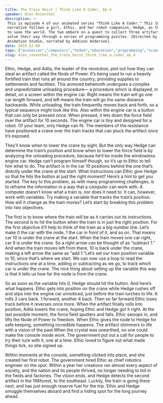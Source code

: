 ```yaml
---
title: The Train Heist | Think Like A Coder, Ep 4
speaker: Alex Rosenthal
description: >-
 This is episode 4 of our animated series "Think Like A Coder." This 10-episode
 narrative follows a girl, Ethic, and her robot companion, Hedge, as they attempt
 to save the world. The two embark on a quest to collect three artifacts and must
 solve their way through a series of programming puzzles. [Directed by Kozmonot
 Animation Studio, narrated by Addison Anderson].
date: 2019-12-09
tags: ["animation","computers","teded","education","programming","science","engineering","code"]
slug: alex_rosenthal_the_train_heist_think_like_a_coder_ep_4
---
```


Ethic, Hedge, and Adila, the leader of the revolution, plot out how they can steal an
artifact called the Node of Power. It’s being used to run a heavily fortified train that
runs all around the country, providing supplies to settlements and facilities. This
armored behemoth undergoes a complex and unpredictable unloading procedure— a procedure
which is displayed, in detail, on a screen within the engine car. Right means the train
will go one car length forward, and left means the train will go the same distance
backwards. While unloading, the train frequently moves back and forth, so a typical
sequence might look like this. Also within the engine car is a button that can only be
pressed once. When pressed, it lets down the force field over the artifact for 10
seconds. The engine car is tiny and designed for a robot. Of your team, only Hedge can
fit. The members of the resistance have positioned a crane over the train tracks that can
pluck the artifact once it’s exposed.

They’ll know when to lower the crane by sight. But the only way Hedge can determine the
train’s position and know when to lower the force field is by analyzing the unloading
procedure, because he’ll be inside the windowless engine car. Hedge can’t program himself
though, so it’s up to Ethic to tell him what to do. The artifact is in the car 10
positions behind the one that’s directly under the crane at the start. What instructions
can Ethic give Hedge so that he hits the button at just the right moment? Here’s a hint to
get you started. The key to this problem, as with many programming challenges, is to
reframe the information in a way that a computer can work with. A computer doesn’t know 
what a train is, nor does it need to. It can, however, work with variables. Try making a
variable that tracks the train’s position. How will it change as the train moves? Let’s
start by breaking this problem into two objectives.

The first is to know where the train will be as it carries out its instructions. The
second is to hit the button when the train is in just the right position. For the first
objective it’ll help to think of the train as a big number line. Let’s make 0 the car
with the node, 1 the car in front of it, and so on. That means car 10 is under the crane
at the start. When the train moves one car right, car 9 is under the crane. So a right
arrow can be thought of as “subtract 1.” And when the train moves left from there, 10 is
back under the crane, making a left arrow the same as “add 1."Let’s set our train position
variable to 10, since that’s where we start. We can now use a loop to read the
instructions one at a time, adding or subtracting as we go, to track which car is under
the crane. The nice thing about setting up the variable this way is that it tells us how
far the node is from the crane.

So as soon as the variable hits 0, Hedge should hit the button. And here’s what
happens. Ethic gets into position on the crane while Hedge rushes off and slips into the
engine car unnoticed, just before the train lurches to life. It rolls 3 cars back. 1
forward, another 4 back. Then so far forward Ethic loses track before it reverses once
more. When the artifact finally rolls into position, Adila lowers the crane, hoping Ethic
and Hedge got it right. At the last possible moment, the force field sputters and falls.
Ethic swoops in, and lifts the Node of Power to freedom. When Ethic gives the node to
Hedge for safe keeping, something incredible happens. The artifact shimmers to life with
a vision of the past:When the crystal was unearthed, no one could make the console inside
work. The government put out a call for people to try their luck with it, one at a time.
Ethic loved to figure out what made things tick, so she signed up.

Within moments at the console, something clicked into place, and she created her first
robot. The government hired Ethic as chief robotics engineer on the spot. Within a year
her creations ran almost every aspect of society, and the nation and its people thrived,
no longer needing to toil in the fields and factories. The vision ends, and Hedge detects 
the second artifact in the 198forest, to the southeast. Luckily, the train is going there
next, and has just enough reserve fuel for the trip. Ethic and Hedge smuggle themselves
aboard and find a hiding spot for the long journey ahead.

<!--
ad_duration=0
event="TED-Ed"
external_start_time=0
intro_duration=0
is_subtitle_required="False"
is_talk_featured="False"
language="en"
language_swap="False"
native_language="en"
number_of_related_talks=6
number_of_speakers=1
number_of_subtitled_videos=0
number_of_tags=8
number_of_talk_download_languages=16
number_of_talk_more_resources=0
number_of_talk_recommendations=0
number_of_talks_take_actions=0
post_ad_duration=0
published_timestamp="2019-12-09 16:13:47"
recording_date="2019-12-09"
speaker_description="Producer"
speaker_is_published=1
speaker_name="Alex Rosenthal"
talk_name="The Train Heist | Think Like A Coder, Ep 4"
talks_tags=["animation","computers","teded","education","programming","science","engineering","code"]
url_photo_speaker="https://pe.tedcdn.com/images/ted/77f7d72948353b5a29b96eeefcdef099734e325f_254x191.jpg"
url_photo_talk="https://s3.amazonaws.com/talkstar-photos/uploads/da33bca0-f0d4-4773-bfa4-be7b7425c4a8/TLAC4Textless1.jpg"
url_webpage="https://www.ted.com/talks/alex_rosenthal_the_train_heist_think_like_a_coder_ep_4"
video_type_name="TED-Ed Original"
-->